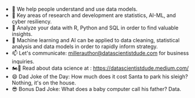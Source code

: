 - 👋 We help people understand and use data models.
- 👀 Key areas of research and development are statistics, AI-ML, and cyber resiliency.  
- 🌱 Analyze your data with R, Python and SQL in order to find valuable insights.
- 💞️ Machine learning and AI can be applied to data cleaning, statistical analysis and data models in order to rapidly inform strategy.
- 📫 Let's communicate: millerauthor@datascientistdude.com for business inquiries.
- 🏍️💨 Read about data science at : https://datascientistdude.medium.com/
- 😄 Dad Joke of the Day: How much does it cost Santa to park his sleigh? Nothing, it's on the house. 
- 😎 Bonus Dad Joke: What does a baby computer call his father? Data.
<!---
DSD-resilience/DSD-resilience is a ✨ special ✨ repository because its `README.md` (this file) appears on your GitHub profile.
You can click the Preview link to take a look at your changes.
--->
